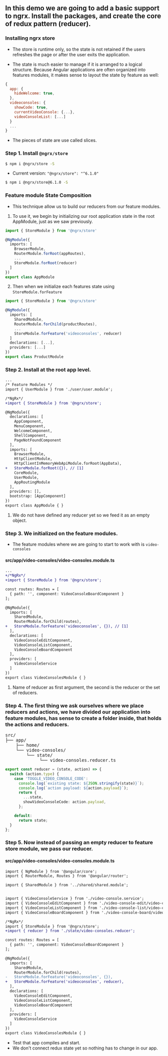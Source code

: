 ## In this demo we are going to add a basic support to ngrx. Install the packages, and create the core of redux pattern (reducer).

### Installing ngrx store

* The store is runtime only, so the state is not retained if the users refreshes the page or after the user exits the application.

* The state is much easier to manage if it is arranged to a logical structure. Because Angular applications are often organized into features modules, it makes sense to layout the state by feature as well:

```javascript
{
  app: {
    hideWelcome: true,
  },
  videoconsoles: {
    showCode: true,
    currentVideoConsole: {...},
    videoConsoleList: [...]
  }
  ...
}
```

* The pieces of state are use called slices.

### Step 1. Install `@ngrx/store`

```bash 
$ npm i @ngrx/store -S
```

* Current version: `"@ngrx/store": "^6.1.0"`

```bash
$ npm i @ngrx/store@6.1.0 -S
```

### Feature module State Composition

* This technique allow us to build our reducers from our feature modules.

1. To use it, we begin by initializing our root application state in the root AppModule, just as we saw previously. 

```typescript
import { StoreModule } from '@ngrx/store'

@NgModule({
  imports: [
    BrowserModule,
    RouterModule.forRoot(appRoutes),
    ...
    StoreModule.forRoot(reducer)
  ]
})
export class AppModule
```

2. Then when we initialize each features state using `StoreModule.forFeature`

```typescript
import { StoreModule } from '@ngrx/store'

@NgModule({
  imports: [
    SharedModule,
    RouterModule.forChild(productRoutes),
    ...
    StoreModule.forFeature('videoconsoles', reducer)
  ]
  declarations: [...],
  providers: [...]
})
export class ProductModule
```

### Step 2. Install at the root app level.

```diff app.module.ts
...
/* Feature Modules */
import { UserModule } from './user/user.module';

/*NgRx*/
+import { StoreModule } from '@ngrx/store';

@NgModule({
  declarations: [
    AppComponent,
    MenuComponent,
    WelcomeComponent,
    ShellComponent,
    PageNotFoundComponent
  ],
  imports: [
    BrowserModule,
    HttpClientModule,
    HttpClientInMemoryWebApiModule.forRoot(AppData),
+   StoreModule.forRoot({}), // [1]
    CoreModule,
    UserModule,
    AppRoutingModule
  ],
  providers: [],
  bootstrap: [AppComponent]
})
export class AppModule { }

```

1. We do not have defined any reducer yet so we feed it as an empty object.

### Step 3. We initialized on the feature modules.

* The feature modules where we are going to start to work with is `video-consoles`

#### src/app/video-consoles/video-consoles.module.ts

```diff
...
+/*NgRx*/
+import { StoreModule } from '@ngrx/store';

const routes: Routes = [
  { path: '', component: VideoConsoleBoardComponent }
];

@NgModule({
  imports: [
    SharedModule,
    RouterModule.forChild(routes),
+   StoreModule.forFeature('videoconsoles', {}), // [1]
  ],
  declarations: [
    VideoConsoleEditComponent,
    VideoConsoleListComponent,
    VideoConsoleBoardComponent
  ],
  providers: [
    VideoConsoleService
  ]
})
export class VideoConsolesModule { }

```

1. Name of reducer as first argument, the second is the reducer or the set of reducers.

### Step 4. The first thing we ask ourselves where we place reducers and actions, we have divided our application into feature modules, has sense to create a folder inside, that holds the actions and reducers.

<pre>
src/
├── app/
    ├── home/
    └── video-consoles/
        └── state/    
             └── video-consoles.reducer.ts
</pre>

```typescript
export const reducer = (state, action) => {
  switch (action.type) {
    case 'TOGGLE_VIDEO_CONSOLE_CODE':
      console.log(`existing state: ${JSON.stringify(state)}`);
      console.log(`action payload: ${action.payload}`);
      return {
        ...state,
        showVideoConsoleCode: action.payload,
      };

    default:
      return state;
  }
};

```

### Step 5. Now instead of passing an empty reducer to feature store module, we pass our reducer.

#### src/app/video-consoles/video-consoles.module.ts

```diff 
import { NgModule } from '@angular/core';
import { RouterModule, Routes } from '@angular/router';

import { SharedModule } from '../shared/shared.module';


import { VideoConsoleService } from './video-console.service';
import { VideoConsoleEditComponent } from './video-console-edit/video-console-edit.component';
import { VideoConsoleListComponent } from './video-console-list/video-console-list.component';
import { VideoConsoleBoardComponent } from './video-console-board/video-console-board.component';

/*NgRx*/
import { StoreModule } from '@ngrx/store';
+import { reducer } from './state/video-consoles.reducer';

const routes: Routes = [
  { path: '', component: VideoConsoleBoardComponent }
];

@NgModule({
  imports: [
    SharedModule,
    RouterModule.forChild(routes),
-   StoreModule.forFeature('videoconsoles', {}),
+   StoreModule.forFeature('videoconsoles', reducer),
  ],
  declarations: [
    VideoConsoleEditComponent,
    VideoConsoleListComponent,
    VideoConsoleBoardComponent
  ],
  providers: [
    VideoConsoleService
  ]
})
export class VideoConsolesModule { }

```
* Test that app compiles and start.
* We don't connect redux state yet so nothing has to change in our app.
